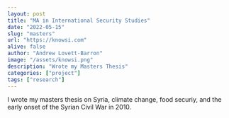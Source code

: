 ```yaml
---
layout: post
title: "MA in International Security Studies"
date: "2022-05-15"
slug: "masters"
url: "https://knowsi.com"
alive: false
author: "Andrew Lovett-Barron"
image: "/assets/knowsi.png"
description: "Wrote my Masters Thesis"
categories: ["project"]
tags: ["research"]
---
```


I wrote my masters thesis on Syria, climate change, food securiy, and the early onset of the Syrian Civil War in 2010.
